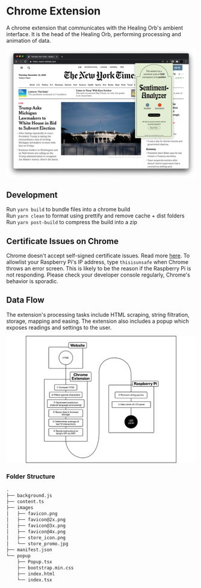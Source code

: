 # Chrome Extension

A chrome extension that communicates with the Healing Orb's ambient interface. It is the head of the Healing Orb, performing processing and animation of data.

![Image](banner.png)

## Development

Run `yarn build` to bundle files into a chrome build  
Run `yarn clean` to format using prettify and remove cache + dist folders  
Run `yarn post-build` to compress the build into a zip

## Certificate Issues on Chrome

Chrome doesn't accept self-signed certificate issues. Read more [here](https://stackoverflow.com/a/58957322/10653440). To allowlist your Raspberry Pi's IP address, type `thisisunsafe` when Chrome throws an error screen. This is likely to be the reason if the Raspberry Pi is not responding. Please check your developer console regularly, Chrome's behavior is sporadic.

## Data Flow

The extension's processing tasks include HTML scraping, string filtration, storage, mapping and easing. The extension also includes a popup which exposes readings and settings to the user.

![Illustration](illu.png)

### Folder Structure

```
.
├── background.js
├── content.ts
├── images
│   ├── favicon.png
│   ├── favicon@2x.png
│   ├── favicon@3x.png
│   ├── favicon@4x.png
│   ├── store_icon.png
│   └── store_promo.jpg
├── manifest.json
└── popup
    ├── Popup.tsx
    ├── bootstrap.min.css
    ├── index.html
    └── index.tsx
```

